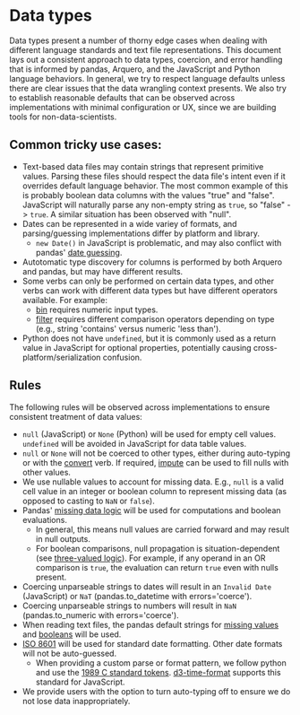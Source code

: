 # Data types 
Data types present a number of thorny edge cases when dealing with different language standards and text file representations. This document lays out a consistent approach to data types, coercion, and error handling that is informed by pandas, Arquero, and the JavaScript and Python language behaviors. In general, we try to respect language defaults unless there are clear issues that the data wrangling context presents. We also try to establish reasonable defaults that can be observed across implementations with minimal configuration or UX, since we are building tools for non-data-scientists.

## Common tricky use cases:
- Text-based data files may contain strings that represent primitive values. Parsing these files should respect the data file's intent even if it overrides default language behavior. The most common example of this is probably boolean data columns with the values "true" and "false". JavaScript will naturally parse any non-empty string as `true`, so "false" -> `true`. A similar situation has been observed with "null".
- Dates can be represented in a wide variey of formats, and parsing/guessing implementations differ by platform and library.
  - `new Date()` in JavaScript is problematic, and may also conflict with pandas' [date guessing](https://pandas.pydata.org/pandas-docs/stable/user_guide/io.html?highlight=date#date-handling).
- Autotomatic type discovery for columns is performed by both Arquero and pandas, but may have different results.
- Some verbs can only be performed on certain data types, and other verbs can work with different data types but have different operators available. For example:
  - [bin](./verbs/bin.md) requires numeric input types.
  - [filter](./verbs/filter.md) requires different comparison operators depending on type (e.g., string 'contains' versus numeric 'less than').
- Python does not have `undefined`, but it is commonly used as a return value in JavaScript for optional properties, potentially causing cross-platform/serialization confusion.

## Rules
The following rules will be observed across implementations to ensure consistent treatment of data values:
- `null` (JavaScript) or `None` (Python) will be used for empty cell values. `undefined` will be avoided in JavaScript for data table values.
- `null` or `None` will not be coerced to other types, either during auto-typing or with the [convert](./verbs/convert.md) verb. If required, [impute](./verbs/impute.md) can be used to fill nulls with other values.
- We use nullable values to account for missing data. E.g., `null` is a valid cell value in an integer or boolean column to represent missing data (as opposed to casting to `NaN` or `false`).
- Pandas' [missing data logic](https://pandas.pydata.org/pandas-docs/stable/user_guide/missing_data.html#missing-data) will be used for computations and boolean evaluations.
  - In general, this means null values are carried forward and may result in null outputs.
  - For boolean comparisons, null propagation is situation-dependent (see [three-valued logic](https://en.wikipedia.org/wiki/Three-valued_logic#Kleene_and_Priest_logics)). For example, if any operand in an OR comparison is `true`, the evaluation can return `true` even with nulls present.
- Coercing unparseable strings to dates will result in an `Invalid Date` (JavaScript) or `NaT` (pandas.to_datetime with errors='coerce').
- Coercing unparseable strings to numbers will result in `NaN` (pandas.to_numeric with errors='coerce').
- When reading text files, the pandas default strings for [missing values](https://pandas.pydata.org/pandas-docs/stable/user_guide/io.html#na-values) and [booleans](https://pandas.pydata.org/pandas-docs/stable/user_guide/io.html#boolean-values) will be used.
- [ISO 8601](https://en.wikipedia.org/wiki/ISO_8601) will be used for standard date formatting. Other date formats will not be auto-guessed.
  - When providing a custom parse or format pattern, we follow python and use the [1989 C standard tokens](https://docs.python.org/3/library/datetime.html#strftime-and-strptime-behavior). [d3-time-format](https://github.com/d3/d3-time-format) supports this standard for JavaScript.
- We provide users with the option to turn auto-typing off to ensure we do not lose data inappropriately.
